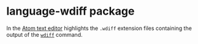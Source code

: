 # language-wdiff package

In the [Atom text editor](https://atom.io/) highlights the `.wdiff` extension files containing the output of the [`wdiff`](https://www.gnu.org/software/wdiff/) command.
